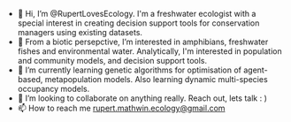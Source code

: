 - 👋 Hi, I’m @RupertLovesEcology. I'm a freshwater ecologist with a special interest in creating decision support tools for conservation managers using existing datasets. 
- 👀 From a biotic persepctive, I’m interested in amphibians, freshwater fishes and environmental water. Analytically, I'm interested in population and community models, and decision support tools.  
- 🌱 I’m currently learning genetic algorithms for optimisation of agent-based, metapopulation models. Also learning dynamic multi-species occupancy models.
- 💞️ I’m looking to collaborate on anything really. Reach out, lets talk : )
- 📫 How to reach me rupert.mathwin.ecology@gmail.com

<!---
RupertLovesEcology/RupertLovesEcology is a ✨ special ✨ repository because its `README.md` (this file) appears on your GitHub profile.
You can click the Preview link to take a look at your changes.
--->
